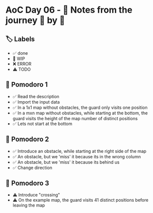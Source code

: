 # AoC Day 06 - 📝 Notes from the journey 🍅 by 🍅

## 🏷️ Labels

- ✅ done
- 🚧 WIP
- ❌ ERROR
- ⚠️ TODO

## 🍅 Pomodoro 1
- ✅ Read the description
- ✅ Import the input data
- ✅ In a 1x1 map without obstacles, the guard only visits one position
- ✅ In a mxn map without obstacles, while starting at the bottom, the guard visits the height of the map number of distinct positions
- ✅ Lets not start at the bottom

## 🍅 Pomodoro 2
- ✅ Introduce an obstacle, while starting at the right side of the map
- ✅ An obstacle, but we 'miss' it because its in the wrong column
- ✅ An obstacle, but we 'miss' it because its behind us
- ✅ Change direction

## 🍅 Pomodoro 3
- ⚠️ Introduce "crossing"
- ⚠️ On the example map, the guard visits 41 distinct positions before leaving the map 
